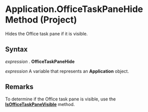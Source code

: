 
# Application.OfficeTaskPaneHide Method (Project)

Hides the Office task pane if it is visible.


## Syntax

 _expression_ . **OfficeTaskPaneHide**

 _expression_ A variable that represents an **Application** object.


## Remarks

To determine if the Office task pane is visible, use the  **[IsOfficeTaskPaneVisible](822ad2fd-de35-8340-7b24-56e59fb874b4.md)** method.

